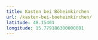 ```yaml
---
title: Kasten bei Böheimkirchen
url: /kasten-bei-boeheimkirchen/
latitude: 48.15401
longitude: 15.779186300000001
---
```

